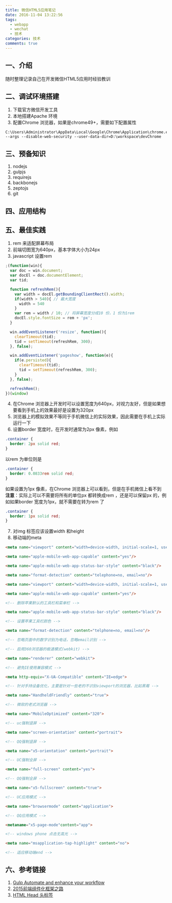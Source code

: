 ```yaml
---
title: 微信HTML5应用笔记
date: 2016-11-04 13:22:56
tags:
  - webapp
  - wechat
  - 技术
categories: 技术
comments: true
---
```


## 一、介绍

随时整理记录自己在开发微信HTML5应用时经验教训

<!--more-->

## 二、调试环境搭建
1. 下载官方微信开发工具
2. 本地搭建Apache 环境
3. 配置Chrome 浏览器，如果是chrome49+，需要如下配置属性
```
C:\Users\Administrator\AppData\Local\Google\Chrome\Application\chrome.exe --args --disable-web-security --user-data-dir=D:\workspace\devChrome
```

## 三、预备知识
1. nodejs
2. gulpjs
3. requirejs
4. backbonejs
5. zeptojs
6. git

## 四、应用结构

## 五、最佳实践
1. rem 来适配屏幕布局
2. 前端切图宽为640px，基本字体大小为24px
3. javascript 设置rem
```javascript
;(function(win){
  var doc = win.document;
  var docEl = doc.documentElement;
  var tid;

  function refreshRem(){
    var width = docEl.getBoundingClientRect().width;
    if(width > 540){ // 最大宽度
      width = 540
    }
    var rem = width / 10; // 将屏幕宽度分成10 份，1 份为1rem
    docEl.style.fontSize = rem + 'px';
  }

  win.addEventListener('resize', function(){
    clearTimeout(tid);
    tid = setTimeout(refreshRem, 300);
  }, false);

  win.addEventListener('pageshow', function(e){
    if(e.persisted){
      clearTimeout(tid);
      tid = setTimeout(refreshRem, 300);
    }
  }, false);

  refreshRem();
})(window)
```
4. 在Chrome 浏览器上开发时可以设置宽度为640px，对视力友好，但是如果想要看到手机上的效果最好是设置为320px
5. 浏览器上的模拟效果不等同于手机微信上的实际效果，因此需要在手机上实际运行一下
6. 设置border 宽度时，在开发时通常为2px 像素，例如
```css
.container {
  border: 2px solid red;
}
```
 以rem 为单位则是
```css
.container {
  border: 0.0833rem solid red;
}
```
 如果设置为1px 像素，在Chrome 浏览器上可以看到，但是在手机微信上看不到
 __注意__：实际上可以不需要将所有的单位px 都转换成rem ，还是可以保留px 的，例如如果border 宽度为1px，就不需要在转为rem 了
```css
.container {
  border: 1px solid red;
}
```
7. 对img 标签应该设置width 和height
8. 移动端的meta
```HTML
<meta name="viewport" content="width=device-width, initial-scale=1, user-scalable=no"/>

<meta name="apple-mobile-web-app-capable" content="yes"/>

<meta name="apple-mobile-web-app-status-bar-style" content="black"/>

<meta name="format-detection" content="telephone=no, email=no"/>

<meta name="viewport" content="width=device-width, initial-scale=1, user-scalable=no"/>

<meta name="apple-mobile-web-app-capable" content="yes"/>

<!-- 删除苹果默认的工具栏和菜单栏 -->

<meta name="apple-mobile-web-app-status-bar-style" content="black"/>

<!-- 设置苹果工具栏颜色 -->

<meta name="format-detection" content="telphone=no, email=no"/>

<!-- 忽略页面中的数字识别为电话，忽略email识别 -->

<!-- 启用360浏览器的极速模式(webkit) -->

<meta name="renderer" content="webkit">

<!-- 避免IE使用兼容模式 -->

<meta http-equiv="X-UA-Compatible" content="IE=edge">

<!-- 针对手持设备优化，主要是针对一些老的不识别viewport的浏览器，比如黑莓 -->

<meta name="HandheldFriendly" content="true">

<!-- 微软的老式浏览器 -->

<meta name="MobileOptimized" content="320">

<!-- uc强制竖屏 -->

<meta name="screen-orientation" content="portrait">

<!-- QQ强制竖屏 -->

<meta name="x5-orientation" content="portrait">

<!-- UC强制全屏 -->

<meta name="full-screen" content="yes">

<!-- QQ强制全屏 -->

<meta name="x5-fullscreen" content="true">

<!-- UC应用模式 -->

<meta name="browsermode" content="application">

<!-- QQ应用模式 -->

<metaname="x5-page-mode"content="app">

<!-- windows phone 点击无高光 -->

<meta name="msapplication-tap-highlight" content="no">

<!-- 适应移动端end -->
```

## 六、参考链接
1. [Gulp Automate and enhance your workflow](http://gulpjs.com/)
2. [2015前端组件化框架之路](https://github.com/xufei/blog/issues/19)
3. [HTML Head 头标签](http://blogread.cn/it/article/7274)
